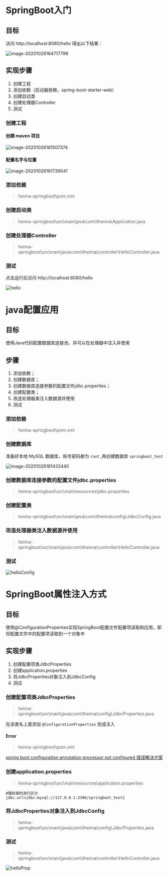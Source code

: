 # SpringBoot入门

## 目标

访问 http://localhost:8080/hello 得出以下结果：

![image-20201026164717798](笔记/image-20201026164717798.png)

## 实现步骤

1. 创建工程
2. 添加依赖（启动器依赖，spring-boot-starter-web）
3. 创建启动类
4. 创建处理器Controller
5. 测试

### 创建工程

#### 创建 maven 项目

![image-20201026161507374](笔记/image-20201026161507374.png)

#### 配置名字与位置

![image-20201026161739041](笔记/image-20201026161739041.png)

### 添加依赖

> heima-springboot\pom.xml
>

### 创建启动类

> heima-springboot\src\main\java\com\itheima\Application.java

### 创建处理器Controller

> heima-springboot\src\main\java\com\itheima\controller\HelloController.java

### 测试

点击运行后访问 http://localhost:8080/hello

![hello](笔记/hello.gif)

# java配置应用

## 目标

使用Java代码配置数据库连接池，并可以在处理器中注入并使用

## 步骤

1. 添加依赖；
2. 创建数据库；
3. 创建数据库连接参数的配置文件jdbc.properties；
4. 创建配置类；
5. 改造处理器类注入数据源并使用
6. 测试

### 添加依赖

> heima-springboot\pom.xml

### 创建数据库

准备好本地 MySQL 数据库，账号密码都为 `root`  ,再创建数据库 `springboot_test` 

![image-20201026181432440](笔记/image-20201026181432440.png)

### 创建数据库连接参数的配置文件jdbc.properties

> heima-springboot\src\main\resources\jdbc.properties

### 创建配置类

> heima-springboot\src\main\java\com\itheima\config\JdbcConfig.java

### 改造处理器类注入数据源并使用

> heima-springboot\src\main\java\com\itheima\controller\HelloController.java
>

### 测试

![helloConfig](笔记/helloConfig.gif)

# SpringBoot属性注入方式

## 目标

使用@ConfigurationProperties实现SpringBoot配置文件配置项读取和应用，即将配置文件中的配置项读取到一个对象中

## 实现步骤

1. 创建配置项类JdbcProperties
2. 创建application.properties
3. 将JdbcProperties对象注入到JdbcConfig
4. 测试

### 创建配置项类JdbcProperties

> heima-springboot\src\main\java\com\itheima\config\JdbcProperties.java

在该类名上面添加 `@ConfigurationProperties` 完成注入

#### Error

> heima-springboot\pom.xml

[spring boot configuration annotation processor not configured 错误解决方案](https://blog.csdn.net/weixin_42362496/article/details/103805993)

###   创建application.properties

> heima-springboot\src\main\resources\application.properties

```properties
#跟前面的进行区分
jdbc.url=jdbc:mysql://127.0.0.1:3306/springboot_test2
```

###   将JdbcProperties对象注入到JdbcConfig

> heima-springboot\src\main\java\com\itheima\config\JdbcProperties.java

###   测试

> heima-springboot\src\main\java\com\itheima\controller\HelloController.java
>

![helloProp](笔记/helloProp.gif)























































































































